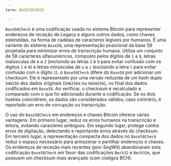 ```yaml
---
term: BASE58CHECK

---
```

`Base58Check` é uma codificação usada no sistema Bitcoin para representar endereços de receção de Legacy e alguns outros dados, como chaves estendidas, na forma de cadeias de caracteres legíveis por humanos. É uma variante do sistema `Base58`, uma representação posicional da base 58 projetada para minimizar erros de transcrição humana. Utiliza um conjunto de 58 caracteres alfanuméricos, composto pelos dígitos de `1` a `9`, letras maiúsculas de `A` a `Z` (excluindo as letras `I` e `O` para evitar confusão com os dígitos `1` e `0`) e letras minúsculas de `a` a `z` (excluindo a letra `l` para evitar confusão com o dígito `1`). o `Base58Check` difere do `Base58` por adicionar um checksum. Ele é representado por uma versão reduzida de um hash duplo `SHA256` dos dados originais (`SHA256d` ou `HASH256`), no final dos dados codificados em `Base58`. Ao verificar, o checksum é recalculado e comparado com o que foi adicionado durante a codificação. Se os dois hashes coincidirem, os dados são considerados válidos; caso contrário, é reportado um erro de corrupção ou transcrição.

O uso do `Base58Check` em endereços e chaves Bitcoin oferece várias vantagens. Em primeiro lugar, reduz os erros humanos na transcrição e leitura, evitando caracteres ambíguos. Em segundo lugar, protege contra erros de digitação, detectando e reportando erros através do checksum. Em terceiro lugar, a representação compacta dos dados no `Base58Check` reduz o espaço necessário para armazenar e partilhar endereços e chaves. Os endereços de receção mais recentes (pós-SegWit) abandonaram esta codificação `Base58Check` em favor das codificações `Bech32` e `Bech32m`, que possuem um checksum mais avançado (com códigos BCH).